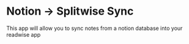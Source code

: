 # Notion -> Splitwise Sync

This app will allow you to sync notes from a notion database into your readwise app
